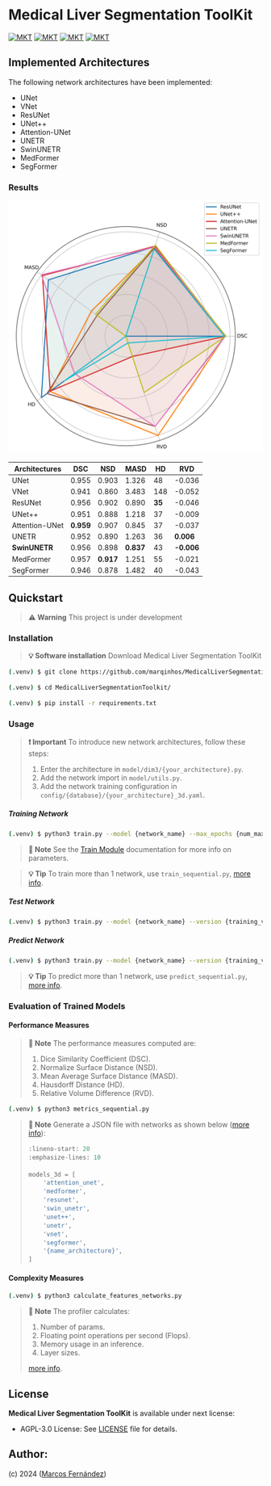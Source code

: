 # Medical Liver Segmentation ToolKit

[![MKT](https://shields.io/badge/license-Copyleft-red.svg)](LICENSE)
[![MKT](https://shields.io/badge/version-v1.0.0-blue.svg)]()
[![MKT](https://shields.io/badge/language-Python3-r.svg?logo=python)](https://www.python.org/)
[![MKT](https://shields.io/badge/github-gray.svg?logo=github)](https://github.com/marqinhos)



## Implemented Architectures

The following network architectures have been implemented:
- UNet
- VNet
- ResUNet
- UNet++
- Attention-UNet
- UNETR
- SwinUNETR
- MedFormer
- SegFormer



### Results

![Radar chart results](imgs/radar_chart.png)

| Architectures     | DSC      | NSD      | MASD     | HD       | RVD      |
|------------------|----------|----------|----------|----------|----------|
| UNet             | 0.955    | 0.903    | 1.326    | 48       | -0.036   |
| VNet             | 0.941    | 0.860    | 3.483    | 148      | -0.052   |
| ResUNet          | 0.956    | 0.902    | 0.890    | **35**   | -0.046   |
| UNet++           | 0.951    | 0.888    | 1.218    | 37       | -0.009   |
| Attention-UNet   | **0.959**| 0.907    | 0.845    | 37       | -0.037   |
| UNETR            | 0.952    | 0.890    | 1.263    | 36       | **0.006**|
| **SwinUNETR**    | 0.956    | 0.898    | **0.837**| 43       | **-0.006**|
| MedFormer        | 0.957    | **0.917**| 1.251    | 55       | -0.021   |
| SegFormer        | 0.946    | 0.878    | 1.482    | 40       | -0.043   |


## Quickstart

> **⚠️ Warning**
> This project is under development

### Installation

> **💡 Software installation**
> Download Medical Liver Segmentation ToolKit

```bash
(.venv) $ git clone https://github.com/marqinhos/MedicalLiverSegmentationToolkit.git
```

```bash
(.venv) $ cd MedicalLiverSegmentationToolkit/
```

```bash
(.venv) $ pip install -r requirements.txt
```

### Usage

> **❗ Important**
> To introduce new network architectures, follow these steps:
>
> 1. Enter the architecture in `model/dim3/{your_architecture}.py`.
> 2. Add the network import in `model/utils.py`.
> 3. Add the network training configuration in `config/{database}/{your_architecture}_3d.yaml`.

##### Training Network

```bash
(.venv) $ python3 train.py --model {network_name} --max_epochs {num_max_epochs}
```

> **📝 Note**
> See the [Train Module](https://medicalliversegmentationtoolkit.readthedocs.io/en/latest/modules/train.html) documentation for more info on parameters.

> **💡 Tip**
> To train more than 1 network, use `train_sequential.py`, [more info](https://medicalliversegmentationtoolkit.readthedocs.io/en/latest/modules/train_sequential.html).

##### Test Network

```bash
(.venv) $ python3 train.py --model {network_name} --version {training_version}
```

##### Predict Network

```bash
(.venv) $ python3 train.py --model {network_name} --version {training_version}
```

> **💡 Tip**
> To predict more than 1 network, use `predict_sequential.py`, [more info](https://medicalliversegmentationtoolkit.readthedocs.io/en/latest/modules/predict_sequential.html).

### Evaluation of Trained Models

#### Performance Measures

> **📝 Note**
> The performance measures computed are:
>
> 1. Dice Similarity Coefficient (DSC).
> 2. Normalize Surface Distance (NSD).
> 3. Mean Average Surface Distance (MASD).
> 4. Hausdorff Distance (HD).
> 5. Relative Volume Difference (RVD).

```bash
(.venv) $ python3 metrics_sequential.py 
```

> **📝 Note**
> Generate a JSON file with networks as shown below ([more info](https://medicalliversegmentationtoolkit.readthedocs.io/en/latest/modules/metrics_sequential.html)):
> ```python
> :lineno-start: 20
> :emphasize-lines: 10
> 
> models_3d = [
>     'attention_unet',
>     'medformer', 
>     'resunet', 
>     'swin_unetr', 
>     'unet++', 
>     'unetr', 
>     'vnet', 
>     'segformer',
>     '{name_architecture}',
> ]
> ```

#### Complexity Measures

```bash
(.venv) $ python3 calculate_features_networks.py 
```

> **📝 Note**
> The profiler calculates:
>
> 1. Number of params.
> 2. Floating point operations per second (Flops).
> 3. Memory usage in an inference.
> 4. Layer sizes.
>
> [more info](https://medicalliversegmentationtoolkit.readthedocs.io/en/latest/modules/calculate_features_networks.html).

## License
**Medical Liver Segmentation ToolKit** is available under next license:

* AGPL-3.0 License: See [LICENSE](LICENSE) file for details.
## Author:
(c) 2024 ([Marcos Fernández](https://github.com/marqinhos))
